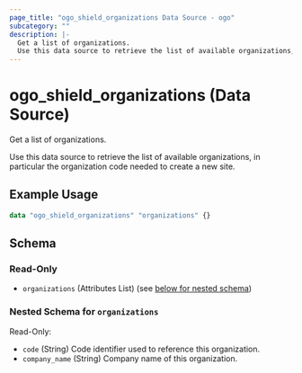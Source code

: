 ```yaml
---
page_title: "ogo_shield_organizations Data Source - ogo"
subcategory: ""
description: |-
  Get a list of organizations.
  Use this data source to retrieve the list of available organizations, in particular the organization code needed to create a new site.
---
```


# ogo_shield_organizations (Data Source)

Get a list of organizations.

Use this data source to retrieve the list of available organizations, in particular the organization code needed to create a new site.

## Example Usage

```terraform
data "ogo_shield_organizations" "organizations" {}
```

<!-- schema generated by tfplugindocs -->
## Schema

### Read-Only

- `organizations` (Attributes List) (see [below for nested schema](#nestedatt--organizations))

<a id="nestedatt--organizations"></a>
### Nested Schema for `organizations`

Read-Only:

- `code` (String) Code identifier used to reference this organization.
- `company_name` (String) Company name of this organization.
